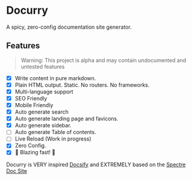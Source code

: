 # Docurry

A spicy, zero-config documentation site generator.

## Features

> Warning: This project is alpha and may contain undocumented and untested features

- [x] Write content in pure markdown.
- [x] Plain HTML output. Static. No routers. No frameworks.
- [x] Multi-language support
- [x] SEO Friendly
- [x] Mobile Friendly
- [x] Auto generate search
- [x] Auto generate landing page and favicons.
- [x] Auto generate sidebar.
- [ ] Auto generate Table of contents.
- [ ] Live Reload (Work in progress)
- [x] Zero Config.
- [x] 🚀 Blazing fast! 🚀

Docurry is VERY inspired [Docsify](https://github.com/docsifyjs/) and EXTREMELY based on the [Spectre Doc Site](https://picturepan2.github.io/spectre/getting-started.html)
